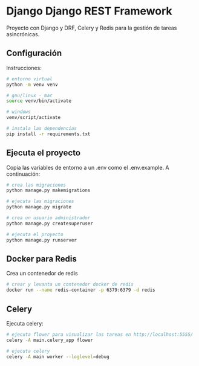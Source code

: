 # Django Django REST Framework

Proyecto con Django y DRF, Celery y Redis para la gestión de tareas asincrónicas.

## Configuración

Instrucciones:

```bash
# entorno virtual
python -m venv venv

# gnu/linux - mac
source venv/bin/activate

# windows
venv/script/activate

# instala las dependencias
pip install -r requirements.txt
```

## Ejecuta el proyecto

Copia las variables de entorno a un .env como el .env.example. A continuación:

```bash
# crea las migraciones
python manage.py makemigrations

# ejecuta las migraciones
python manage.py migrate

# crea un usuario administrador
python manage.py createsuperuser

# ejecuta el proyecto
python manage.py runserver
```

## Docker para Redis

Crea un contenedor de redis

```bash
# crear y levanta un contenedor docker de redis
docker run --name redis-container -p 6379:6379 -d redis
```

## Celery

Ejecuta celery:

```bash
# ejecuta flower para visualizar las tareas en http://localhost:5555/
celery -A main.celery_app flower

# ejecuta celery
celery -A main worker --loglevel=debug
```
